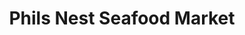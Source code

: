 ---
title: "Phils Nest Seafood Market"
url: /lincoln-city/phils-nest-seafood-market/
shop: Fisch
---